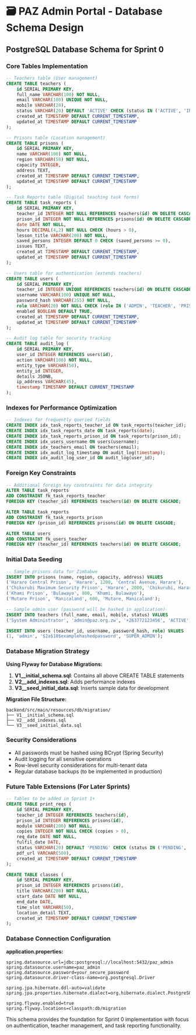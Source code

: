 # 🗃️ PAZ Admin Portal - Database Schema Design

## PostgreSQL Database Schema for Sprint 0

### Core Tables Implementation

```sql
-- Teachers table (User management)
CREATE TABLE teachers (
    id SERIAL PRIMARY KEY,
    full_name VARCHAR(100) NOT NULL,
    email VARCHAR(100) UNIQUE NOT NULL,
    mobile VARCHAR(20),
    status VARCHAR(20) DEFAULT 'ACTIVE' CHECK (status IN ('ACTIVE', 'INACTIVE', 'SUSPENDED')),
    created_at TIMESTAMP DEFAULT CURRENT_TIMESTAMP,
    updated_at TIMESTAMP DEFAULT CURRENT_TIMESTAMP
);

-- Prisons table (Location management)
CREATE TABLE prisons (
    id SERIAL PRIMARY KEY,
    name VARCHAR(100) NOT NULL,
    region VARCHAR(50) NOT NULL,
    capacity INTEGER,
    address TEXT,
    created_at TIMESTAMP DEFAULT CURRENT_TIMESTAMP,
    updated_at TIMESTAMP DEFAULT CURRENT_TIMESTAMP
);

-- Task Reports table (Digital teaching task forms)
CREATE TABLE task_reports (
    id SERIAL PRIMARY KEY,
    teacher_id INTEGER NOT NULL REFERENCES teachers(id) ON DELETE CASCADE,
    prison_id INTEGER NOT NULL REFERENCES prisons(id) ON DELETE CASCADE,
    date DATE NOT NULL,
    hours DECIMAL(4,2) NOT NULL CHECK (hours > 0),
    lesson_title VARCHAR(200) NOT NULL,
    saved_persons INTEGER DEFAULT 0 CHECK (saved_persons >= 0),
    issues TEXT,
    created_at TIMESTAMP DEFAULT CURRENT_TIMESTAMP,
    updated_at TIMESTAMP DEFAULT CURRENT_TIMESTAMP
);

-- Users table for authentication (extends teachers)
CREATE TABLE users (
    id SERIAL PRIMARY KEY,
    teacher_id INTEGER UNIQUE REFERENCES teachers(id) ON DELETE CASCADE,
    username VARCHAR(100) UNIQUE NOT NULL,
    password_hash VARCHAR(255) NOT NULL,
    role VARCHAR(20) NOT NULL CHECK (role IN ('ADMIN', 'TEACHER', 'PRISON_LIAISON', 'SUPER_ADMIN')),
    enabled BOOLEAN DEFAULT TRUE,
    created_at TIMESTAMP DEFAULT CURRENT_TIMESTAMP,
    updated_at TIMESTAMP DEFAULT CURRENT_TIMESTAMP
);

-- Audit log table for security tracking
CREATE TABLE audit_log (
    id SERIAL PRIMARY KEY,
    user_id INTEGER REFERENCES users(id),
    action VARCHAR(100) NOT NULL,
    entity_type VARCHAR(50),
    entity_id INTEGER,
    details JSONB,
    ip_address VARCHAR(45),
    timestamp TIMESTAMP DEFAULT CURRENT_TIMESTAMP
);
```

### Indexes for Performance Optimization

```sql
-- Indexes for frequently queried fields
CREATE INDEX idx_task_reports_teacher_id ON task_reports(teacher_id);
CREATE INDEX idx_task_reports_date ON task_reports(date);
CREATE INDEX idx_task_reports_prison_id ON task_reports(prison_id);
CREATE INDEX idx_users_username ON users(username);
CREATE INDEX idx_teachers_email ON teachers(email);
CREATE INDEX idx_audit_log_timestamp ON audit_log(timestamp);
CREATE INDEX idx_audit_log_user_id ON audit_log(user_id);
```

### Foreign Key Constraints

```sql
-- Additional foreign key constraints for data integrity
ALTER TABLE task_reports
ADD CONSTRAINT fk_task_reports_teacher
FOREIGN KEY (teacher_id) REFERENCES teachers(id) ON DELETE CASCADE;

ALTER TABLE task_reports
ADD CONSTRAINT fk_task_reports_prison
FOREIGN KEY (prison_id) REFERENCES prisons(id) ON DELETE CASCADE;

ALTER TABLE users
ADD CONSTRAINT fk_users_teacher
FOREIGN KEY (teacher_id) REFERENCES teachers(id) ON DELETE CASCADE;
```

### Initial Data Seeding

```sql
-- Sample prisons data for Zimbabwe
INSERT INTO prisons (name, region, capacity, address) VALUES
('Harare Central Prison', 'Harare', 1200, 'Central Avenue, Harare'),
('Chikurubi Maximum Security Prison', 'Harare', 2000, 'Chikurubi, Harare'),
('Khami Prison', 'Bulawayo', 800, 'Khami, Bulawayo'),
('Mutare Prison', 'Manicaland', 600, 'Mutare, Manicaland');

-- Sample admin user (password will be hashed in application)
INSERT INTO teachers (full_name, email, mobile, status) VALUES
('System Administrator', 'admin@paz.org.zw', '+263772123456', 'ACTIVE');

INSERT INTO users (teacher_id, username, password_hash, role) VALUES
(1, 'admin', '$2a$10$examplehashedpassword', 'SUPER_ADMIN');
```

### Database Migration Strategy

**Using Flyway for Database Migrations:**

1. **V1__initial_schema.sql**: Contains all above CREATE TABLE statements
2. **V2__add_indexes.sql**: Adds performance indexes
3. **V3__seed_initial_data.sql**: Inserts sample data for development

**Migration File Structure:**
```
backend/src/main/resources/db/migration/
├── V1__initial_schema.sql
├── V2__add_indexes.sql
└── V3__seed_initial_data.sql
```

### Security Considerations

- All passwords must be hashed using BCrypt (Spring Security)
- Audit logging for all sensitive operations
- Row-level security considerations for multi-tenant data
- Regular database backups (to be implemented in production)

### Future Table Extensions (For Later Sprints)

```sql
-- Tables to be added in Sprint 1+
CREATE TABLE print_reqs (
    id SERIAL PRIMARY KEY,
    teacher_id INTEGER REFERENCES teachers(id),
    prison_id INTEGER REFERENCES prisons(id),
    module VARCHAR(200) NOT NULL,
    copies INTEGER NOT NULL CHECK (copies > 0),
    req_date DATE NOT NULL,
    fulfil_date DATE,
    status VARCHAR(20) DEFAULT 'PENDING' CHECK (status IN ('PENDING', 'PRINTED', 'DELIVERED')),
    pdf_url VARCHAR(500),
    created_at TIMESTAMP DEFAULT CURRENT_TIMESTAMP
);

CREATE TABLE classes (
    id SERIAL PRIMARY KEY,
    prison_id INTEGER REFERENCES prisons(id),
    title VARCHAR(200) NOT NULL,
    start_date DATE NOT NULL,
    end_date DATE,
    time_slot VARCHAR(50),
    location_detail TEXT,
    created_at TIMESTAMP DEFAULT CURRENT_TIMESTAMP
);
```

### Database Connection Configuration

**application.properties:**
```
spring.datasource.url=jdbc:postgresql://localhost:5432/paz_admin
spring.datasource.username=paz_admin
spring.datasource.password=your_secure_password
spring.datasource.driver-class-name=org.postgresql.Driver

spring.jpa.hibernate.ddl-auto=validate
spring.jpa.properties.hibernate.dialect=org.hibernate.dialect.PostgreSQLDialect

spring.flyway.enabled=true
spring.flyway.locations=classpath:db/migration
```

This schema provides the foundation for Sprint 0 implementation with focus on authentication, teacher management, and task reporting functionality.